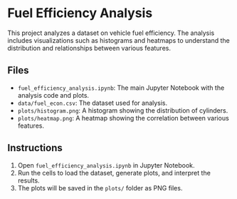 # Fuel Efficiency Analysis

This project analyzes a dataset on vehicle fuel efficiency. The analysis includes visualizations such as histograms and heatmaps to understand the distribution and relationships between various features.

## Files

- `fuel_efficiency_analysis.ipynb`: The main Jupyter Notebook with the analysis code and plots.
- `data/fuel_econ.csv`: The dataset used for analysis.
- `plots/histogram.png`: A histogram showing the distribution of cylinders.
- `plots/heatmap.png`: A heatmap showing the correlation between various features.

## Instructions

1. Open `fuel_efficiency_analysis.ipynb` in Jupyter Notebook.
2. Run the cells to load the dataset, generate plots, and interpret the results.
3. The plots will be saved in the `plots/` folder as PNG files.